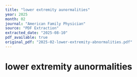 ```yaml
---
title: "lower extremity aunormalities"
year: 2025
month: 02
journal: "American Family Physician"
source: "PDF Extraction"
extracted_date: "2025-08-10"
pdf_available: true
original_pdf: "2025-02-lower-extremity-abnormalities.pdf"
---
```


# lower extremity aunormalities

